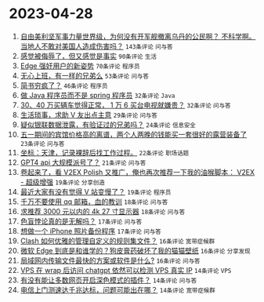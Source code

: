 # 2023-04-28

1. [自由美利坚军事力量世界级，为何没有开军舰撤离乌丹的公民啊？ 不科学啊。 当地人不敢对美国人造成伤害吗？](https://www.v2ex.com/t/936137) `143条评论` `问与答`
1. [感觉被侮辱了，但又感觉是事实](https://www.v2ex.com/t/936199) `90条评论` `生活`
1. [Edge 强奸用户的新姿势](https://www.v2ex.com/t/936115) `70条评论` `程序员`
1. [无心上班，有一样的兄弟么](https://www.v2ex.com/t/936128) `53条评论` `问与答`
1. [简书穷疯了？](https://www.v2ex.com/t/936119) `46条评论` `程序员`
1. [做 Java 程序员而不是 spring 程序员](https://www.v2ex.com/t/936181) `32条评论` `Java`
1. [30、40 万买辆车觉得正常， 1 万 6 买台电视就嫌贵？](https://www.v2ex.com/t/936107) `32条评论` `问与答`
1. [生活琐事，求助 V 友出点主意](https://www.v2ex.com/t/936139) `29条评论` `问与答`
1. [疑似银联数据泄露，有验证过的兄弟吗？](https://www.v2ex.com/t/936190) `24条评论` `信息安全`
1. [五一期间的宾馆价格高的离谱，两个人两晚的钱能买一套很好的露营装备了](https://www.v2ex.com/t/936157) `23条评论` `问与答`
1. [坐标：天津，记录裸辞后找工作过程。](https://www.v2ex.com/t/936098) `22条评论` `职场话题`
1. [GPT4 api 大规模派号了？](https://www.v2ex.com/t/936099) `21条评论` `问与答`
1. [卷起来了，看 V2EX Polish 又推广，俺也再次推荐一下我的油猴脚本： V2EX - 超级增强](https://www.v2ex.com/t/936203) `19条评论` `分享创造`
1. [最近大家有没有觉得 V 站变慢了？](https://www.v2ex.com/t/936171) `19条评论` `程序员`
1. [千万不要使用 qq 邮箱，血的教训](https://www.v2ex.com/t/936208) `18条评论` `问与答`
1. [求推荐 3000 元以内的 4k 27 寸显示器](https://www.v2ex.com/t/936200) `18条评论` `问与答`
1. [色盲悖论真的是无解吗？](https://www.v2ex.com/t/936217) `17条评论` `问与答`
1. [想做一个 iPhone 照片备份程序](https://www.v2ex.com/t/936206) `17条评论` `问与答`
1. [Clash 如何优雅的管理自定义的规则集文件？](https://www.v2ex.com/t/936177) `16条评论` `宽带症候群`
1. [微软 Edge 到底是和谁学的？狗皮膏药破坏了我的猫猫壁纸](https://www.v2ex.com/t/936173) `16条评论` `分享发现`
1. [局域网内传输文件最快的方案或软件是什么?](https://www.v2ex.com/t/936118) `16条评论` `问与答`
1. [VPS 在 wrap 后访问 chatgpt 依然可以检测 VPS 真实 IP](https://www.v2ex.com/t/936155) `14条评论` `VPS`
1. [有没有能让多数网页开启深色模式的插件？](https://www.v2ex.com/t/936143) `14条评论` `问与答`
1. [电信上门测速达千兆达标，问题可能出在哪？](https://www.v2ex.com/t/936134) `14条评论` `宽带症候群`
